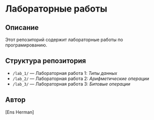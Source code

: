 # Лабораторные работы

## Описание
Этот репозиторий содержит лабораторные работы по програмированию.

## Структура репозитория

- `/lab_1/` — Лабораторная работа 1: *Типы данных*
- `/lab_2/` — Лабораторная работа 2: *Арифметические операции*
- `/lab_3/` — Лабораторная работа 3: *Битовые операции*

  
## Автор
[Ens Herman]
